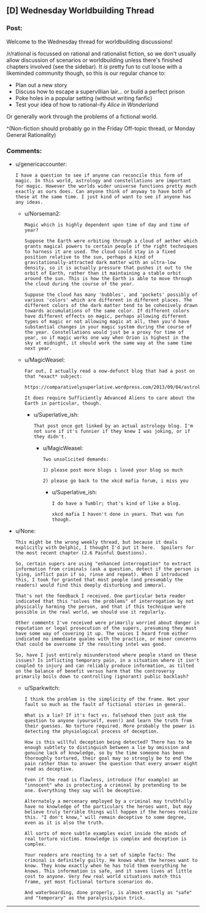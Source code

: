 ## [D] Wednesday Worldbuilding Thread

### Post:

Welcome to the Wednesday thread for worldbuilding discussions!

/r/rational is focussed on rational and rationalist fiction, so we don't usually allow discussion of scenarios or worldbuilding unless there's finished chapters involved (see the sidebar).  It *is* pretty fun to cut loose with a likeminded community though, so this is our regular chance to:

* Plan out a new story
* Discuss how to escape a supervillian lair... or build a perfect prison
* Poke holes in a popular setting (without writing fanfic)
* Test your idea of how to rational-ify *Alice in Wonderland*

Or generally work through the problems of a fictional world.

^(Non-fiction should probably go in the Friday Off-topic thread, or Monday General Rationality)


### Comments:

- u/genericaccounter:
  ```
  I have a question to see if anyone can reconcile this form of magic. In this world, astrology and constellations are important for magic. However the worlds wider universe functions pretty much exactly as ours does. Can anyone think of anyway to have both of these at the same time. I just kind of want to see if anyone has any ideas.
  ```

  - u/Norseman2:
    ```
    Magic which is highly dependent upon time of day and time of year?

    Suppose the Earth were orbiting through a cloud of aether which grants magical powers to certain people if the right techniques to harness it are used. The cloud could stay in a fixed position relative to the sun, perhaps a kind of gravitationally-attracted dark matter with an ultra-low density, so it is actually pressure that pushes it out to the orbit of Earth, rather than it maintaining a stable orbit around the sun. This is how the Earth is able to move through the cloud during the course of the year.

    Suppose the cloud has many 'bubbles', and 'pockets' possibly of various 'colors' which are different in different places. The different colors of the dark matter tend to be cohesively drawn towards accumulations of the same color. If different colors have different effects on magic, perhaps allowing different types of magic or not allowing magic at all, then you'd have substantial changes in your magic system during the course of the year. Constellations would just be a proxy for time of year, so if magic works one way when Orion is highest in the sky at midnight, it should work the same way at the same time next year.
    ```

  - u/MagicWeasel:
    ```
    Far out, I actually read a now-defunct blog that had a post on that *exact* subject: 

    https://comparativelysuperlative.wordpress.com/2013/09/04/astrology/

    It does require Sufficiently Advanced Aliens to care about the Earth in particular, though.
    ```

    - u/Superlative_ish:
      ```
      That post once got linked by an actual astrology blog. I'm not sure if it's funnier if they knew I was joking, or if they didn't.
      ```

      - u/MagicWeasel:
        ```
        Two unsolicited demands:

        1) please post more blogs i loved your blog so much

        2) please go back to the xkcd mafia forum, i miss you
        ```

        - u/Superlative_ish:
          ```
          I do have a Tumblr; that's kind of like a blog.

          xkcd mafia I haven't done in years. That was fun though.
          ```

- u/None:
  ```
  This might be the wrong weekly thread, but because it deals explicitly with Delphic, I thought I'd put it here.  Spoilers for the most recent chapter (2.6 Painful Questions).

  So, certain supers are using "enhanced interrogation" to extract information from criminals (ask a question, detect if the person is lying, inflict pain if so, rinse and repeat). When I introduced this, I took for granted that most people (and presumably the readers) would find this deeply disturbing and immoral.

  That's not the feedback I received. One particular beta reader indicated that this "solves the problems" of interrogation by not physically harming the person, and that if this technique were possible in the real world, we should use it regularly. 

  Other comments I've received were primarily worried about danger in reputation or legal prosecution of the supers, presuming they must have some way of covering it up. The voices I heard from either indicated no immediate qualms with the practice, or minor concerns that could be overcome if the resulting intel was good.

  So, have I just entirely misunderstood where people stand on these issues? Is inflicting temporary pain, in a situation where it isn't coupled to injury and can reliably produce information, as tilted on the balance of benefit versus harm that the controversy primarily boils down to controlling (ignorant) public backlash?
  ```

  - u/Sparkwitch:
    ```
    I think the problem is the simplicity of the frame. Not your fault so much as the fault of fictional stories in general.

    What is a lie? If it's fact vs. falsehood then just ask the question to anyone (yourself, even!) and learn the truth from their guesses. No torture required. More probably the power is detecting the physiological process of deception.

    How is this willful deception being detected? There has to be enough subtlety to distinguish between a lie by omission and genuine lack of knowledge, so by the time someone has been thoroughly tortured, their goal may so strongly be to end the pain rather than to answer the question that every answer might read as deceptive.

    Even if the read is flawless, introduce (for example) an "innocent" who is protecting a criminal by pretending to be one. Everything they say will be deceptive.

    Alternately a mercenary employed by a criminal may truthfully have no knowledge of the particulars the heroes want, but may believe truly terrible things will happen if the heroes realize this. "I don't know," will remain deceptive to some degree, even as it is also the truth.

    All sorts of more subtle examples exist inside the minds of real torture victims. Knowledge is complex and deception is complex.

    Your readers are reacting to a set of simple facts: The criminal is definitely guilty. He knows what the heroes want to know. They know exactly when he has told them everything he knows. This information is safe, and it saves lives at little cost to anyone. Very few real world situations match this frame, yet most fictional torture scenarios do.

    And waterboarding, done properly, is almost exactly as "safe" and "temporary" as the paralysis/pain trick.
    ```

---

